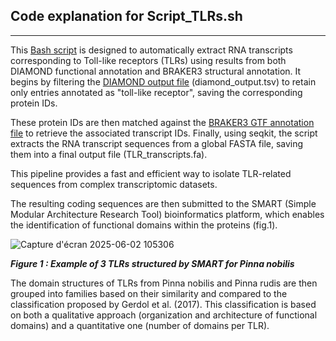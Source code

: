 ## Code explanation for Script_TLRs.sh
-------------------------------------------

This [Bash script](../Scripts/Script_TLRs.sh) is designed to automatically extract RNA transcripts corresponding to Toll-like receptors (TLRs) using results from both DIAMOND functional annotation and BRAKER3 structural annotation. It begins by filtering the [DIAMOND output file](../data/Annoted_DIAMOND.tsv) (diamond_output.tsv) to retain only entries annotated as "toll-like receptor", saving the corresponding protein IDs.

These protein IDs are then matched against the [BRAKER3 GTF annotation file](../data/Annoted_BRAKER3.txt) to retrieve the associated transcript IDs. Finally, using seqkit, the script extracts the RNA transcript sequences from a global FASTA file, saving them into a final output file (TLR_transcripts.fa). 

This pipeline provides a fast and efficient way to isolate TLR-related sequences from complex transcriptomic datasets.

The resulting coding sequences are then submitted to the SMART (Simple Modular Architecture Research Tool) bioinformatics platform, which enables the identification of functional domains within the proteins (fig.1).

![Capture d'écran 2025-06-02 105306](https://github.com/user-attachments/assets/c2f5ce9e-e09c-4c26-aef6-57062e56df57)

***Figure 1 : Example of 3 TLRs structured by SMART for Pinna nobilis***

The domain structures of TLRs from Pinna nobilis and Pinna rudis are then grouped into families based on their similarity and compared to the classification proposed by Gerdol et al. (2017). This classification is based on both a qualitative approach (organization and architecture of functional domains) and a quantitative one (number of domains per TLR).

